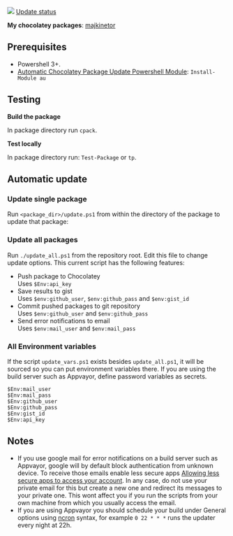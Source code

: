 [![](https://ci.appveyor.com/api/projects/status/d508f777c9aypuv3?svg=true)](https://ci.appveyor.com/project/majkinetor/chocolatey)
[Update status](https://gist.github.com/majkinetor/181b18886fdd363158064baf817fa2ff)

**My chocolatey packages**: [majkinetor](https://chocolatey.org/profiles/majkinetor)


## Prerequisites

- Powershell 3+.
- [Automatic Chocolatey Package Update Powershell Module](https://github.com/majkinetor/au): `Install-Module au`

## Testing

**Build the package**

In package directory run `cpack`.

**Test locally**

In package directory run: `Test-Package` or `tp`.


## Automatic update

### Update single package

Run `<package_dir>/update.ps1` from within the directory of the package to update that package:


### Update all packages

Run `./update_all.ps1` from the repository root. Edit this file to change update options. This current script has the following features:

- Push package to Chocolatey  
Uses `$Env:api_key`
- Save results to gist  
Uses `$env:github_user`, `$env:github_pass` and `$env:gist_id`
- Commit pushed packages to git repository  
Uses `$env:github_user` and `$env:github_pass`
- Send error notifications to email  
Uses `$env:mail_user` and `$env:mail_pass`

### All Environment variables

If the script `update_vars.ps1` exists besides `update_all.ps1`, it will be sourced so you can put environment variables there. If you are using the build server such as Appvayor, define password variables as secrets.

```
$Env:mail_user
$Env:mail_pass
$Env:github_user
$Env:github_pass
$Env:gist_id
$Env:api_key
```


## Notes

- If you use google mail for error notifications on a build server such as Appvayor, google will by default block authentication from unknown device. To receive those emails enable less secure apps [Allowing less secure apps to access your account](https://support.google.com/accounts/answer/6010255?hl=en). In any case, do not use your private email for this but create a new one and redirect its messages to your private one. This wont affect you if you run the scripts from your own machine from which you usually access the email.
- If you are using Appvayor you should schedule your build under General options using [ncron](http://www.nncron.ru/help/EN/working/cron-format.htm) syntax, for example `0 22 * * *` runs the updater every night at 22h.
